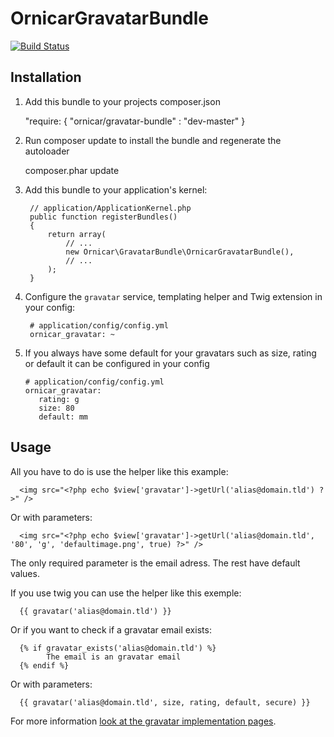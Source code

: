 OrnicarGravatarBundle
=====================

[![Build Status](https://secure.travis-ci.org/ornicar/GravatarBundle.png)](http://travis-ci.org/ornicar/GravatarBundle)

Installation
------------

  1. Add this bundle to your projects composer.json

        "require: { 
            "ornicar/gravatar-bundle" : "dev-master"
        }

  2. Run composer update to install the bundle and regenerate the autoloader

        composer.phar update

  3. Add this bundle to your application's kernel:

          // application/ApplicationKernel.php
          public function registerBundles()
          {
              return array(
                  // ...
                  new Ornicar\GravatarBundle\OrnicarGravatarBundle(),
                  // ...
              );
          }

  4. Configure the `gravatar` service, templating helper and Twig extension in your config:

          # application/config/config.yml
          ornicar_gravatar: ~

  5. If you always have some default for your gravatars such as size, rating or default it can be configured in your config

         # application/config/config.yml
         ornicar_gravatar:
            rating: g
            size: 80
            default: mm

Usage
-----

All you have to do is use the helper like this example:

      <img src="<?php echo $view['gravatar']->getUrl('alias@domain.tld') ?>" />

Or with parameters:

      <img src="<?php echo $view['gravatar']->getUrl('alias@domain.tld', '80', 'g', 'defaultimage.png', true) ?>" />

The only required parameter is the email adress. The rest have default values.

If you use twig you can use the helper like this exemple:

      {{ gravatar('alias@domain.tld') }}

Or if you want to check if a gravatar email exists:

      {% if gravatar_exists('alias@domain.tld') %}
            The email is an gravatar email
      {% endif %}

Or with parameters:

      {{ gravatar('alias@domain.tld', size, rating, default, secure) }}

For more information [look at the gravatar implementation pages][gravatar].

[gravatar]: http://en.gravatar.com/site/implement/
